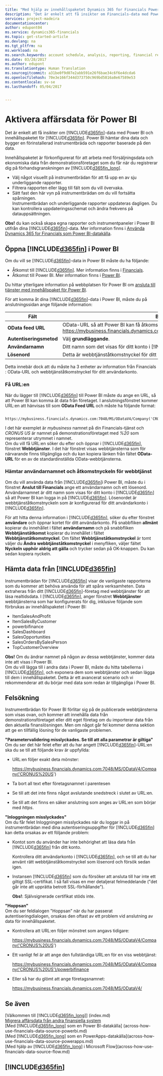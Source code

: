 ```yaml
---
title: "Med hjälp av innehållspaketet Dynamics 365 for Financials Power BI | Microsoft Docs"
description: "Det är enkelt att få insikter om Financials-data med Power BI och innehållspaketet för Financials ."
services: project-madeira
documentationcenter: 
author: edupont04
ms.service: dynamics365-financials
ms.topic: get-started-article
ms.devlang: na
ms.tgt_pltfrm: na
ms.workload: na
ms.search.keywords: account schedule, analysis, reporting, financial report, business intelligence, KPI
ms.date: 03/28/2017
ms.author: edupont
ms.translationtype: Human Translation
ms.sourcegitcommit: a31be0f9d07e2abb591e26f6bae34c6f6e4dcda6
ms.openlocfilehash: 70e3e166f344d373750c969bd5816a8e67589e53
ms.contentlocale: sv-se
ms.lasthandoff: 05/04/2017


---
```

# <a name="enabling-your-business-data-for-power-bi"></a>Aktivera affärsdata för Power BI
Det är enkelt att få insikter om [!INCLUDE[d365fin](includes/d365fin_md.md)]-data med Power BI och innehållspaketet för  [!INCLUDE[d365fin](includes/d365fin_md.md)]. Power BI hämtar dina data och bygger en förinstallerad instrumentbräda och rapporter baserade på den data.  

Innehållspaketet är förkonfigurerat för att arbeta med försäljningsdata och ekonomiska data från demonstrationsföretaget som du får när du registrerar dig på förhandsgranskningen av [!INCLUDE[d365fin_long](includes/d365fin_long_md.md)].  

* Välj något visuellt på instrumentbrädan för att få upp en av sju underliggande rapporter.  
* Filtrera rapporten eller lägg till fält som du vill övervaka.  
* Sätt fast den här vyn på instrumentbrädan om du vill fortsätta spårningen.  
  Instrumentbrädan och underliggande rapporter uppdateras dagligen. Du kan kontrollera uppdateringsschemat och ändra frekvens på datauppsättningen.  

**Obs!** du kan också skapa egna rapporter och instrumentpaneler i Power BI utifrån dina [!INCLUDE[d365fin](includes/d365fin_md.md)]-data. Mer information finns i [Använda Dynamics 365 for Financials som Power BI-datakälla](across-how-use-financials-data-source-powerbi.md).  

## <a name="accessing-included365finincludesd365finmdmd-in-power-bi"></a>Öppna [!INCLUDE[d365fin](includes/d365fin_md.md)] i Power BI
Om du vill se [!INCLUDE[d365fin](includes/d365fin_md.md)]-data in Power BI måste du ha följande:  

* Åtkomst till [!INCLUDE[d365fin](includes/d365fin_md.md)]. Mer information finns i [Financials](http://go.microsoft.com/fwlink/?LinkID=759714).  
* Åtkomst till Power BI. Mer information finns i [Power BI](https://powerbi.microsoft.com).

Du hittar ytterligare information på webbplatsen för Power BI om [ansluta till tjänster med innehållspaket för Power BI](http://go.microsoft.com/fwlink/?LinkID=760850).  

För att komma åt dina [!INCLUDE[d365fin](includes/d365fin_md.md)]-data i Power BI, måste du på anslutningssidan ange följande information:

| Fält | Beskrivning |
| --- | --- |
| **OData feed URL** |OData-URL så att Power BI kan få åtkomst till data från ditt företag som t.ex. https://mybusiness.financials.dynamics.com:7048/MS/ODataV4/Company('My%2Business'). |
| **Autentiseringsmetod** |Välj **grundläggande**. |
| **Användarnamn** |Ditt namn som det visas för ditt konto i [!INCLUDE[d365fin](includes/d365fin_md.md)], såsom *John Smith *. |
| **Lösenord** |Detta är webbtjänståtkomstnyckel för ditt användarkonto i [!INCLUDE[d365fin](includes/d365fin_md.md)]. |

Detta innebär dock att du måste ha 3 enheter av information från Financials : OData-URL och webbtjänståtkomstnyckel för ditt användarkonto.  

### <a name="getting-the-url"></a>Få URL:en
När du lägger till [!INCLUDE[d365fin](includes/d365fin_md.md)] till Power BI måste du ange en URL, så att Power BI kan komma åt data från företaget. I anslutningsfönstret kommer URL:en att hänvisas till som **OData Feed URL** och måste ha följande format:

         https://mybusiness.financials.dynamics.com:7048/MS/ODataV4/Company('CRONUS%20US')  
I det här exemplet är *mybusiness* namnet på din Financials-tjänst och *CRONUS US* är namnet på demonstrationsföretaget med *%20* som representerar utrymmet i namnet.   
Om du vill få URL:en söker du efter och öppnar i [!INCLUDE[d365fin](includes/d365fin_md.md)], fönstret **Webbtjänster**. I det här fönstret visas webbtjänsterna som för närvarande finns tillgängliga och du kan kopiera länken från fältet **OData-URL** för en av de standardinställda OData-webbtjänsterna.  

### <a name="getting-the-user-name-and-the-web-service-access-key"></a>Hämtar användarnamnet och åtkomstnyckeln för webbtjänst
Om du vill använda data från [!INCLUDE[d365fin](includes/d365fin_md.md)]i Power BI, måste du i fönstret **Anslut till Financials** ange ett användarnamn och ett lösenord. Användarnamnet är ditt namn som visas för ditt konto i [!INCLUDE[d365fin](includes/d365fin_md.md)] så att Power BI kan logga in på [!INCLUDE[d365fin](includes/d365fin_md.md)]. Lösenordet är webbtjänståtkomstnyckeln som är konfigurerad för ditt användarkonto i [!INCLUDE[d365fin](includes/d365fin_md.md)].  

För att hitta denna information i [!INCLUDE[d365fin](includes/d365fin_md.md)], söker du efter fönstret **användare** och öppnar kortet för ditt användarkonto. På snabbfliken **allmänt** kopierar du innehållet i fältet **användarnamn** och på snabbfliken **Webbtjänståtkomst** kopierar du innehållet i fältet **Webbtjänståtkomstnyckel**. Om fältet **Webbtjänståtkomstnyckel** är tomt väljer du **Ändra webbtjänståtkomstnyckel** i menyfliken, väljer fältet **Nyckeln upphör aldrig att gälla** och trycker sedan på OK-knappen. Du kan sedan kopiera nyckeln.  

## <a name="getting-data-from-included365finincludesd365finmdmd"></a>Hämta data från [!INCLUDE[d365fin](includes/d365fin_md.md)]
Instrumentbrädan för [!INCLUDE[d365fin](includes/d365fin_md.md)] visar de vanligaste rapporterna som du kommer att behöva använda för att spåra verksamheten. Data extraheras från ditt [!INCLUDE[d365fin](includes/d365fin_md.md)]-företag med webbtjänster för att läsa realtidsdata. I [!INCLUDE[d365fin](includes/d365fin_md.md)], anger fönstret **Webbtjänster** webbtjänsterna som har konfigurerats för dig, inklusive följande som förbrukas av innehållspaketet i Power BI:  

* ItemSalesAndProfit  
* ItemSalesByCustomer  
* powerbifinance  
* SalesDashboard  
* SalesOpportunities  
* SalesOrdersBySalesPerson  
* TopCustomerOverview  

**Obs!** Om du ändrar namnet på någon av dessa webbtjänster, kommer data inte att visas i Power BI.  
Om du vill lägga till i andra data i Power BI, måste du hitta tabellerna i [!INCLUDE[d365fin](includes/d365fin_md.md)], och exponera dem som webbtjänster och sedan lägga till dem i innehållspaketet. Detta är ett avancerat scenario och vi rekommenderar att du börjar med data som redan är tillgängliga i Power BI.  

## <a name="troubleshooting"></a>Felsökning
Instrumentbrädan för Power BI förlitar sig på de publicerade webbtjänsterna som visas ovan, och kommer att innehålla data från demonstrationsföretaget eller ditt eget företag om du importerar data från den aktuella finanslösningen. Men om något går fel kommer denna sektion att ge en tillfällig lösning för de vanligaste problemen.  

**"Parametervalidering misslyckades. Se till att alla parametrar är giltiga"**  
Om du ser det här felet efter att du har angett [!INCLUDE[d365fin](includes/d365fin_md.md)]-URL:en ska du se till att följande krav är uppfyllda:  

* URL:en följer exakt deta mönster:

    https://mybusiness.financials.dynamics.com:7048/MS/ODataV4/Company('CRONUS%20US')  
* Ta bort all text efter företagsnamnet i parentesen  
* Se till att det inte finns något avslutande snedstreck i slutet av URL:en.  
* Se till att det finns en säker anslutning som anges av URL:en som börjar med *https*.  

**"Inloggningen misslyckades"**  
Om du får felet Inloggningen misslyckades när du loggar in på instrumentbrädan med dina autentiseringsuppgifter för [!INCLUDE[d365fin](includes/d365fin_md.md)] kan detta orsakas av ett följande problem:

* Kontot som du använder har inte behörighet att läsa data från [!INCLUDE[d365fin](includes/d365fin_md.md)] från ditt konto.

    Kontrollera ditt användarkonto i [!INCLUDE[d365fin](includes/d365fin_md.md)], och se till att du har använt rätt webbtjänståtkomstnyckel som lösenord och försök sedan igen.  
* Instansen [!INCLUDE[d365fin](includes/d365fin_md.md)] som du försöker att ansluta till har inte ett giltigt SSL-certifikat. I så fall visas en mer detaljerat felmeddelande ("det går inte att upprätta betrott SSL-förhållande").

    **Obs!**: Självsignerade certifikat stöds inte.  

**"Hoppsan"**  
Om du ser feldialogen "Hoppsan" när du har passerat autentiseringdialogen, orsakas den oftast av ett problem vid anslutning av data för innehållspaketet.

* Kontrollera att URL:en följer mönstret som angavs tidigare:

    https://mybusiness.financials.dynamics.com:7048/MS/ODataV4/Company('CRONUS%20US')  
* Ett vanligt fel är att ange den fullständiga URL:en för en viss webbtjänst:

    https://mybusiness.financials.dynamics.com:7048/MS/ODataV4/Company('CRONUS%20US')/powerbifinance  
* Eller så har du glömt att ange företagsnamnet:

    https://mybusiness.financials.dynamics.com:7048/MS/ODataV4/  

## <a name="see-also"></a>Se även
[Välkommen till [!INCLUDE[d365fin_long](includes/d365fin_long_md.md)]] (index.md)  
[Migrera affärsdata från andra finansiella system](upload-data.md)  
[Med [!INCLUDE[d365fin_long](includes/d365fin_long_md.md)] som en Power BI-datakälla] (across-how-use-financials-data-source-powerbi.md)  
[Med [!INCLUDE[d365fin_long](includes/d365fin_long_md.md)] som en PowerApps-datakälla](across-how-use-financials-data-source-powerapps.md)  
[Med hjälp av [!INCLUDE[d365fin_long](includes/d365fin_long_md.md)] i Microsoft Flow](across-how-use-financials-data-source-flow.md)  

## [!INCLUDE[d365fin](includes/free_trial_md.md)]

